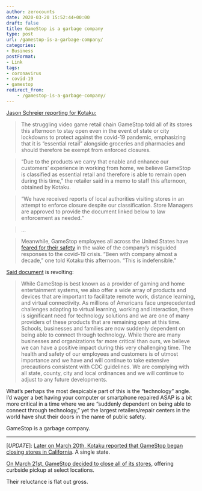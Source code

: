 ```yaml
---
author: zerocounts
date: 2020-03-20 15:52:44+00:00
draft: false
title: GameStop is a garbage company
type: post
url: /gamestop-is-a-garbage-company/
categories:
- Business
postFormat:
- Link
tags:
- coronavirus
- covid-19
- gamestop
redirect_from:
    - /gamestop-is-a-garbage-company/
---
```


[Jason Schreier reporting for Kotaku:](https://kotaku.com/gamestop-we-can-stay-open-during-lockdowns-because-wer-1842415962)

> The struggling video game retail chain GameStop told all of its stores this afternoon to stay open even in the event of state or city lockdowns to protect against the covid-19 pandemic, emphasizing that it is “essential retail” alongside groceries and pharmacies and should therefore be exempt from enforced closures.

> “Due to the products we carry that enable and enhance our customers’ experience in working from home, we believe GameStop is classified as essential retail and therefore is able to remain open during this time,” the retailer said in a memo to staff this afternoon, obtained by Kotaku.

> “We have received reports of local authorities visiting stores in an attempt to enforce closure despite our classification. Store Managers are approved to provide the document linked below to law enforcement as needed.”

> …

> Meanwhile, GameStop employees all across the United States have [feared for their safety](https://kotaku.com/gamestops-employees-fear-its-coronavirus-policies-are-d-1842367297) in the wake of the company’s misguided responses to the covid-19 crisis. “Been with company almost a decade,” one told Kotaku this afternoon. “This is indefensible.”

[Said document](https://www.gamestop.com/preventive-measures.html) is revolting:

> While GameStop is best known as a provider of gaming and home entertainment systems, we also offer a wide array of products and devices that are important to facilitate remote work, distance learning, and virtual connectivity. As millions of Americans face unprecedented challenges adapting to virtual learning, working and interaction, there is significant need for technology solutions and we are one of many providers of these products that are remaining open at this time. Schools, businesses and families are now suddenly dependent on being able to connect through technology. While there are many businesses and organizations far more critical than ours, we believe we can have a positive impact during this very challenging time. The health and safety of our employees and customers is of utmost importance and we have and will continue to take extensive precautions consistent with CDC guidelines. We are complying with all state, county, city and local ordinances and we will continue to adjust to any future developments.

What’s perhaps the most despicable part of this is the “technology” angle. I’d wager a bet having your computer or smartphone repaired ASAP is a bit more critical in a time where we are “suddenly dependent on being able to connect through technology,” yet the largest retailers/repair centers in the world have shut their doors in the name of public safety.

GameStop is a garbage company.

---

[_UPDATE_]: [Later on March 20th, Kotaku reported that GameStop began closing stores in California](https://kotaku.com/gamestop-shuts-down-stores-in-california-1842428841). A single state.

[On March 21st, GameStop decided to close all of its stores](https://kotaku.com/gamestop-finally-closes-stores-to-customers-1842440935), offering curbside pickup at select locations.

Their reluctance is flat out gross.